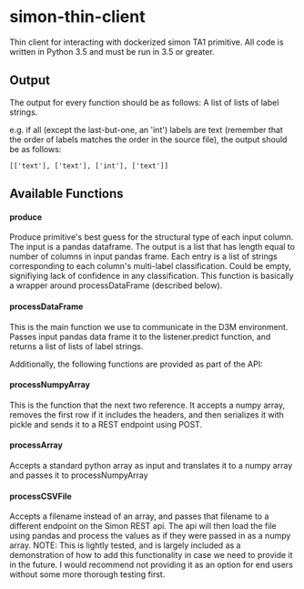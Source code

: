 # simon-thin-client
Thin client for interacting with dockerized simon TA1 primitive. All code is written in Python 3.5 and must be run in 3.5 or greater. 

## Output
The output for every function should be as follows:
A list of lists of label strings.

e.g. if all (except the last-but-one, an 'int') labels are text (remember that the order of labels matches the order in the source file), the output should be as follows:

```[['text'], ['text'], ['int'], ['text']]```

## Available Functions

#### produce
Produce primitive's best guess for the structural type of each input column. The input is a pandas dataframe. The output is  a list that has length equal to number of columns in input pandas frame. Each entry is a list of strings corresponding to each column's multi-label classification. Could be empty, signifiying lack of confidence in any classification. This function is basically a wrapper around processDataFrame (described below).

#### processDataFrame
This is the main function we use to communicate in the D3M environment. Passes input pandas data frame it to the listener.predict function, and returns a list of lists of label strings.

Additionally, the following functions are provided as part of the API:


#### processNumpyArray
This is the function that the next two reference. It accepts a numpy array, removes the first row if it includes the headers, and then serializes it with pickle and sends it to a REST endpoint using POST. 

#### processArray
Accepts a standard python array as input and translates it to a numpy array and passes it to processNumpyArray


#### processCSVFile
Accepts a filename instead of an array, and passes that filename to a different endpoint on the Simon REST api. The api will then load the file using pandas and process the values as if they were passed in as a numpy array. NOTE: This is lightly tested, and is largely included as a demonstration of how to add this functionality in case we need to provide it in the future. I would recommend not providing it as an option for end users without some more thorough testing first. 